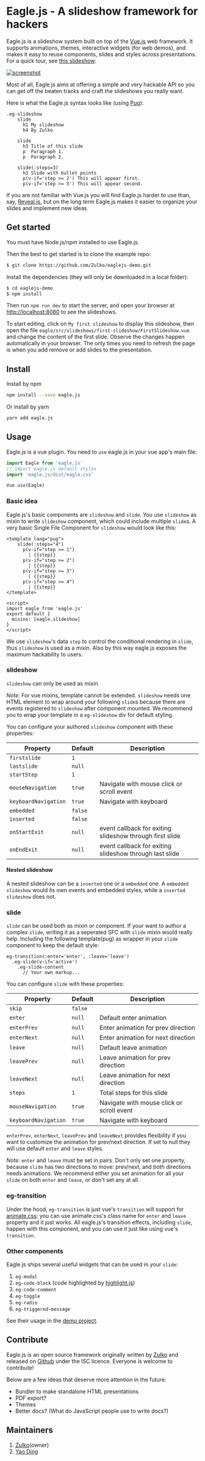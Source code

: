 # Eagle.js - A slideshow framework for hackers

Eagle.js is a slideshow system built on top of the [Vue.js](https://vuejs.org/) web framework.
It supports animations, themes, interactive widgets (for web demos),
and makes it easy to reuse components, slides and styles across presentations. For a quick tour, see [this slideshow](https://zulko.github.io/eaglejs-demo/#/introducing-eagle):

[![screenshot](https://raw.githubusercontent.com/Zulko/eagle.js/master/screenshot.jpg)](https://zulko.github.io/eaglejs-demo/#/introducing-eagle)

Most of all, Eagle.js aims at offering a simple and very hackable API so you
can get off the beaten tracks and craft the slideshows you really want.

Here is what the Eagle.js syntax looks like (using [Pug](https://pugjs.org/api/getting-started.html)):
```pug
.eg-slideshow
    slide
      h1 My slideshow
      h4 By Zulko

    slide
      h3 Title of this slide
      p  Paragraph 1.
      p  Paragraph 2.

    slide(:steps=3)
      h3 Slide with bullet points
      p(v-if='step >= 2') This will appear first.
      p(v-if='step >= 3') This will appear second.
```

If you are not familiar with Vue.js you will find Eagle.js harder to use than, say, [Reveal.js](https://github.com/hakimel/reveal.js/), but on the long term Eagle.js makes it easier to organize your slides and implement new ideas.

## Get started

You must have Node.js/npm installed to use Eagle.js.

Then the best to get started is to clone the example repo:
``` bash
$ git clone https://github.com/Zulko/eaglejs-demo.git
```

Install the dependencies (they will only be downloaded in a local folder):
```bash
$ cd eaglejs-demo
$ npm install
```

Then run ```npm run dev``` to start the server, and open your browser at [http://localhost:8080](http://localhost:8080) to see the slideshows.

To start editing, click on ``My first slideshow`` to display this slideshow, then open the file ``eagle/src/slideshows/first-slideshow/FirstSlideshow.vue`` and change the content of the first slide. Observe the changes happen automatically in your browser. The only times you need to refresh the page is when you add remove or add slides to the presentation.

## Install

Install by npm

```bash
npm install --save eagle.js
```

Or install by yarn

```bash
yarn add eagle.js
```

## Usage

Eagle.js is a vue plugin. You need to `use` eagle.js in your vue app's main file:

```javascript
import Eagle from 'eagle.js'
// import eagle.js default styles
import 'eagle.js/dist/eagle.css'

Vue.use(Eagle)
```

### Basic idea

Eagle.js's basic components are `slideshow` and `slide`. You use `slideshow` as mixin to write `slideshow` component, which could include multiple `slide`s. A very basic Single File Component for `slideshow` would look like this:

``` vue
<template lang="pug">
    slide(:steps="4")
      p(v-if="step >= 1")
        | {{step}}
      p(v-if="step >= 2")
        | {{step}}
      p(v-if="step >= 3")
        | {{step}}
      p(v-if="step >= 4")
        | {{step}}
</template>

<script>
import eagle from 'eagle.js'
export default {
  mixins: [eagle.slideshow]
}
</script>
```

We use `slideshow`'s data `step` to control the conditional rendering in `slide`, thus `slideshow` is used as a mixin. Also by this way eagle.js exposes the maximum hackability to users.

### slideshow

`slideshow` can only be used as mixin. 

*Note*: For vue mixins, template cannot be extended. `slideshow` needs one HTML element to wrap around your following `slide`s because there are events registered to `slideshow` after component mounted. We recommend you to wrap your template in a `eg-slideshow` div for default styling. 

You can configure your authored `slideshow` component with these properties: 

| Property             | Default         | Description                                               |
| -------------------- | --------------- | --------------------------------------------------------- |
| `firstslide`         | `1`             |                                                           |
| `lastslide`          | `null`          |                                                           |
| `startStep`          | `1`             |                                                           | 
| `mouseNavigation`    | `true`          | Navigate with mouse click or scroll event                 |
| `keyboardNavigation` | `true`          | Navigate with keyboard                                    |
| `embedded`           | `false`         |                                                           |
| `inserted`           | `false`         |                                                           |
| `onStartExit`        | `null`          | event callback for exiting slideshow through first slide  |
| `onEndExit`          | `null`          | event callback for exiting slideshow through last slide   |


#### Nested slideshow

A nested slideshow can be a `inserted` one or a `embedded` one. A `embedded slideshow` would its own events and embedded styles, while a `inserted slideshow` does not.  


### slide

`slide` can be used both as mixin or component. If your want to author a complex `slide`, writing it as a seperated SFC with `slide` mixin would really help. Including the following template(pug) as wrapper in your `slide` component to keep the default style:

```pug
eg-transition(:enter='enter', :leave='leave')
  .eg-slide(v-if='active')
    .eg-slide-content
      // Your own markup...
```

You can configure `slide` with these properties:

| Property             | Default         | Description                               |
| -------------------- | --------------- | ----------------------------------------- |
| `skip`               | `false`         |                                           |
| `enter`              | `null`          | Default enter animation                   |
| `enterPrev`          | `null`          | Enter animation for prev direction        |
| `enterNext`          | `null`          | Enter animation for next direction        |
| `leave`              | `null`          | Default leave animation                   |
| `leavePrev`          | `null`          | Leave animation for prev direction        |
| `leaveNext`          | `null`          | Leave animation for next direction        |
| `steps`              | `1`             | Total steps for this slide                |
| `mouseNavigation`    | `true`          | Navigate with mouse click or scroll event |
| `keyboardNavigation` | `true`          | Navigate with keyboard                    |

`enterPrev`, `enterNext`, `leavePrev` and `leaveNext` provides flexibility if you want to customize the animation for prev/next direction. If set to null they will use default `enter` and `leave` styles.

*Note:* `enter` and `leave` must be set in pairs. Don't only set one property, because `slide` has two directions to move: prev/next, and both directions needs animations. We recommend either you set animation for all your `slide` on both `enter` and `leave`, or don't set any at all.

### eg-transition

Under the hood, `eg-transition` is just vue's `transition` will support for [animate.css](https://daneden.github.io/animate.css/): you can use animate.css's class name for `enter` and `leave` property and it just works. All eagle.js's transition effects, including `slide`,  happen with this component, and you can use it just like using vue's `transition`.

### Other components

Eagle.js ships several useful widgets that can be used in your `slide`:
1. `eg-modal`
2. `eg-code-block` (code highlighted by [highlight.js](https://highlightjs.org/))
3. `eg-code-comment`
4. `eg-toggle`
5. `eg-radio`
6. `eg-triggered-message`

See their usage in the [demo project](https://github.com/Zulko/eaglejs-demo).

## Contribute

Eagle.js is an open source framework originally written by [Zulko](https://github.com/Zulko) and released on [Github](https://github.com/Zulko/eagle.js) under the ISC licence. Everyone is welcome to contribute!

Below are a few ideas that deserve more attention in the future:

- Bundler to make standalone HTML presentations
- PDF export?
- Themes
- Better docs? (What do JavaScript people use to write docs?)

## Maintainers
1. [Zulko](https://github.com/Zulko)(owner)
2. [Yao Ding](https://github.com/yaodingyd)
